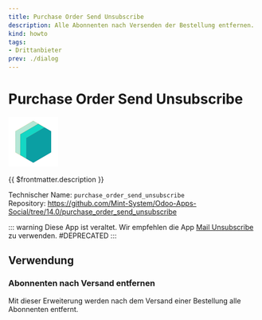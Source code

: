 ```yaml
---
title: Purchase Order Send Unsubscribe
description: Alle Abonnenten nach Versenden der Bestellung entfernen.
kind: howto
tags:
- Drittanbieter
prev: ./dialog
---
```

# Purchase Order Send Unsubscribe
![icon_oms_box](attachments/icons_odoo_mint_system.png)

{{ $frontmatter.description }}
 
Technischer Name: `purchase_order_send_unsubscribe`\
Repository: <https://github.com/Mint-System/Odoo-Apps-Social/tree/14.0/purchase_order_send_unsubscribe>

::: warning
Diese App ist veraltet. Wir empfehlen die App [Mail Unsubscribe](Mail%20Unsubscribe) zu verwenden.
#DEPRECATED
:::

## Verwendung

### Abonnenten nach Versand entfernen

Mit dieser Erweiterung werden nach dem Versand einer Bestellung alle Abonnenten entfernt.